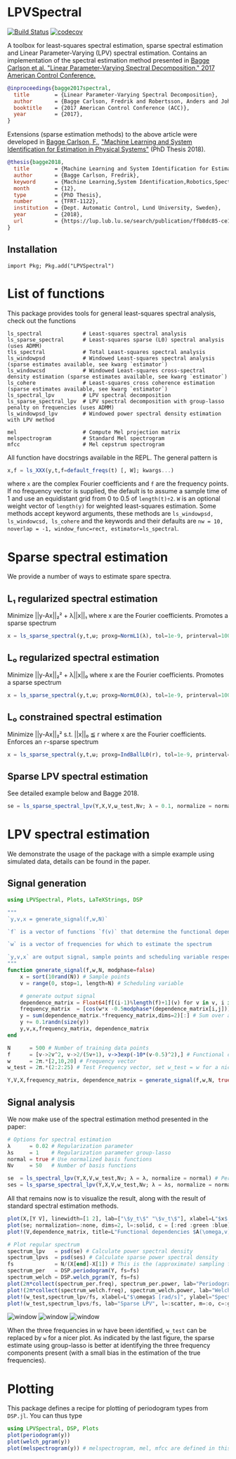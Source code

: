 # LPVSpectral
[![Build Status](https://travis-ci.com/baggepinnen/LPVSpectral.jl.svg?branch=master)](https://travis-ci.com/baggepinnen/LPVSpectral.jl)
[![codecov](https://codecov.io/gh/baggepinnen/LPVSpectral.jl/branch/master/graph/badge.svg)](https://codecov.io/gh/baggepinnen/LPVSpectral.jl)

A toolbox for least-squares spectral estimation, sparse spectral estimation and Linear Parameter-Varying (LPV) spectral estimation. Contains an implementation of the spectral estimation method presented in
[Bagge Carlson et al. "Linear Parameter-Varying Spectral Decomposition." 2017 American Control Conference.](http://lup.lub.lu.se/record/ac32368e-e199-44ff-b76a-36668ac7d595)
```bibtex
@inproceedings{bagge2017spectral,
  title        = {Linear Parameter-Varying Spectral Decomposition},
  author       = {Bagge Carlson, Fredrik and Robertsson, Anders and Johansson, Rolf},
  booktitle    = {2017 American Control Conference (ACC)},
  year         = {2017},
}
```
Extensions (sparse estimation methods) to the above article were developed in
[Bagge Carlson, F.](https://www.control.lth.se/staff/fredrik-bagge-carlson/), ["Machine Learning and System Identification for Estimation in Physical Systems"](https://lup.lub.lu.se/search/publication/ffb8dc85-ce12-4f75-8f2b-0881e492f6c0) (PhD Thesis 2018).
```bibtex
@thesis{bagge2018,
  title        = {Machine Learning and System Identification for Estimation in Physical Systems},
  author       = {Bagge Carlson, Fredrik},
  keyword      = {Machine Learning,System Identification,Robotics,Spectral estimation,Calibration,State estimation},
  month        = {12},
  type         = {PhD Thesis},
  number       = {TFRT-1122},
  institution  = {Dept. Automatic Control, Lund University, Sweden},
  year         = {2018},
  url          = {https://lup.lub.lu.se/search/publication/ffb8dc85-ce12-4f75-8f2b-0881e492f6c0},
}
```

## Installation
`import Pkg; Pkg.add("LPVSpectral")`


# List of functions

This package provides tools for general least-squares spectral analysis, check out the functions
```
ls_spectral             # Least-squares spectral analysis
ls_sparse_spectral      # Least-squares sparse (L0) spectral analysis (uses ADMM)
tls_spectral            # Total Least-squares spectral analysis
ls_windowpsd            # Windowed Least-squares spectral analysis (sparse estimates available, see kwarg `estimator`)
ls_windowcsd            # Windowed Least-squares cross-spectral density estimation (sparse estimates available, see kwarg `estimator`)
ls_cohere               # Least-squares cross coherence estimation (sparse estimates available, see kwarg `estimator`)
ls_spectral_lpv         # LPV spectral decomposition
ls_sparse_spectral_lpv  # LPV spectral decomposition with group-lasso penalty on frequencies (uses ADMM)
ls_windowpsd_lpv        # Windowed power spectral density estimation with LPV method

mel                     # Compute Mel projection matrix
melspectrogram          # Standard Mel spectrogram
mfcc                    # Mel cepstrum spectrogram
```

All function have docstrings available in the REPL. The general pattern is
```julia
x,f = ls_XXX(y,t,f=default_freqs(t) [, W]; kwargs...)
```
where `x` are the complex Fourier coefficients and `f` are the frequency points. If no frequency vector is supplied, the default is to assume a sample time of 1 and use an equidistant grid from 0 to 0.5 of `length(t)÷2`.
`W` is an optional weight vector of `length(y)` for weighted least-squares estimation. Some methods accept keyword arguments, these methods are `ls_windowpsd, ls_windowcsd, ls_cohere` and the keywords and their defaults are
`nw = 10, noverlap = -1, window_func=rect, estimator=ls_spectral`.


# Sparse spectral estimation
We provide a number of ways to estimate spare spectra.
## L₁ regularized spectral estimation
Minimize ||y-Ax||₂² + λ||x||₁ where x are the Fourier coefficients. Promotes a sparse spectrum
```julia
x = ls_sparse_spectral(y,t,ω; proxg=NormL1(λ), tol=1e-9, printerval=1000, iters=30000, μ=0.000001)
```

## L₀ regularized spectral estimation
Minimize ||y-Ax||₂² + λ||x||₀ where x are the Fourier coefficients. Promotes a sparse spectrum
```julia
x = ls_sparse_spectral(y,t,ω; proxg=NormL0(λ), tol=1e-9, printerval=1000, iters=30000, μ=0.000001)
```

## L₀ constrained spectral estimation
Minimize ||y-Ax||₂² s.t. ||x||₀ ≦ r where x are the Fourier coefficients. Enforces an `r`-sparse spectrum
```julia
x = ls_sparse_spectral(y,t,ω; proxg=IndBallL0(r), tol=1e-9, printerval=1000, iters=30000, μ=0.000001)
```

## Sparse LPV spectral estimation
See detailed example below and Bagge 2018.
```julia
se = ls_sparse_spectral_lpv(Y,X,V,ω_test,Nv; λ = 0.1, normalize = normal, tol=1e-8, printerval=100, iters=6000)
```


# LPV spectral estimation
We demonstrate the usage of the package with a simple example using simulated data, details can be found in the paper.

## Signal generation
```julia
using LPVSpectral, Plots, LaTeXStrings, DSP

"""
`y,v,x = generate_signal(f,w,N)`

`f` is a vector of functions `f(v)` that determine the functional dependence of the spectrum upon the velocity, one function for each frequency in `w`  both the amplitude and the phase are determined from these functions

`w` is a vector of frequencies for which to estimate the spectrum

`y,v,x` are output signal, sample points and scheduling variable respectively
"""
function generate_signal(f,w,N, modphase=false)
    x = sort(10rand(N)) # Sample points
    v = range(0, stop=1, length=N) # Scheduling variable

    # generate output signal
    dependence_matrix = Float64[f[(i-1)%length(f)+1](v) for v in v, i in eachindex(w)] # N x nw
    frequency_matrix  = [cos(w*x -0.5modphase*(dependence_matrix[i,j])) for (i,x) in enumerate(x), (j,w) in enumerate(w)] # N x nw
    y = sum(dependence_matrix.*frequency_matrix,dims=2)[:] # Sum over all frequencies
    y += 0.1randn(size(y))
    y,v,x,frequency_matrix, dependence_matrix
end

N      = 500 # Number of training data points
f      = [v->2v^2, v->2/(5v+1), v->3exp(-10*(v-0.5)^2),] # Functional dependences on the scheduling variable
w      = 2π.*[2,10,20] # Frequency vector
w_test = 2π.*(2:2:25) # Test Frequency vector, set w_test = w for a nice function visualization

Y,V,X,frequency_matrix, dependence_matrix = generate_signal(f,w,N, true)
```

## Signal analysis
We now make use of the spectral estimation method presented in the paper:
```julia
# Options for spectral estimation
λ      = 0.02 # Regularization parameter
λs     = 1    # Regularization parameter group-lasso
normal = true # Use normalized basis functions
Nv     = 50   # Number of basis functions

se  = ls_spectral_lpv(Y,X,V,w_test,Nv; λ = λ, normalize = normal) # Perform LPV spectral estimation
ses = ls_sparse_spectral_lpv(Y,X,V,w_test,Nv; λ = λs, normalize = normal, tol=1e-8, printerval=100, iters=6000) # Same as above but with a group-lasso penalty on frequencies, promoting a solution with a sparse set of frequencies. Can be used to identify a sparse spectrum, i.e. to find w among w_test.
```

All that remains now is to visualize the result, along with the result of standard spectral estimation methods.

```julia
plot(X,[Y V], linewidth=[1 2], lab=["\$y_t\$" "\$v_t\$"], xlabel=L"$x$ (sampling points)", title=L"Test signal $y_t$ and scheduling signal $v_t$", legend=true, xlims=(0,10), grid=false, c=[:cyan :blue])
plot(se; normalization=:none, dims=2, l=:solid, c = [:red :green :blue], fillalpha=0.5, nMC = 5000, fillcolor=[RGBA(1,.5,.5,.5) RGBA(.5,1,.5,.5) RGBA(.5,.5,1,.5)], linewidth=2, bounds=true, lab=reshape(["Est. \$\\omega = $(round(w/π))\\pi \$" for w in w_test],1,:), phase = false)
plot!(V,dependence_matrix, title=L"Functional dependencies $A(\omega,v)$", xlabel=L"$v$", ylabel=L"$A(\omega,v)$", c = [:red :green :blue], l=:dot, linewidth=2,lab=reshape(["True \$\\omega = $(round(w/π))\\pi\$" for w in w],1,:), grid=false)

# Plot regular spectrum
spectrum_lpv   = psd(se) # Calculate power spectral density
spectrum_lpvs  = psd(ses) # Calculate sparse power spectral density
fs             = N/(X[end]-X[1]) # This is the (approximate) sampling freqency of the generated signal
spectrum_per   = DSP.periodogram(Y, fs=fs)
spectrum_welch = DSP.welch_pgram(Y, fs=fs)
plot(2π*collect(spectrum_per.freq), spectrum_per.power, lab="Periodogram", l=:path, m=:none, yscale=:log10, c=:cyan)
plot!(2π*collect(spectrum_welch.freq), spectrum_welch.power, lab="Welch", l=:path, m=:none, yscale=:log10, linewidth=2, c=:blue)
plot!(w_test,spectrum_lpv/fs, xlabel=L"$\omega$ [rad/s]", ylabel="Spectral density", ylims=(-Inf,Inf), grid=false, lab="LPV", l=:scatter, m=:o, yscale=:log10, c=:orange)
plot!(w_test,spectrum_lpvs/fs, lab="Sparse LPV", l=:scatter, m=:o, c=:green)
```

![window](figs/gen_sig.png)
![window](figs/func_est.png)
![window](figs/spectrum.png)

When the three frequencies in w have been identified, `w_test` can be replaced by `w` for a nicer plot. As indicated by the last figure, the sparse estimate using group-lasso is better at identifying the three frequency components present (with a small bias in the estimation of the true frequencies).

# Plotting
This package defines a recipe for plotting of periodogram types from `DSP.jl`. You can thus type
```julia
using LPVSpectral, DSP, Plots
plot(periodogram(y))
plot(welch_pgram(y))
plot(melspectrogram(y)) # melspectrogram, mel, mfcc are defined in this package
```
